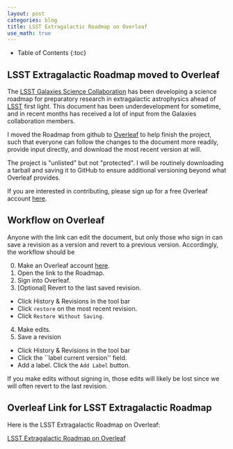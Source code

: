 ```yaml
---
layout: post
categories: blog
title: LSST Extragalactic Roadmap on Overleaf
use_math: true
---
```


* Table of Contents
{:toc}


## LSST Extragalactic Roadmap moved to Overleaf

The [LSST Galaxies Science Collaboration](https://galaxies.science.lsst.org) has been developing a science roadmap for preparatory research in extragalactic astrophysics ahead of [LSST](https://www.lsst.org) first light. This document has been underdevelopment for sometime, and in recent months has received a lot of input from the Galaxies collaboration members.

I moved the Roadmap from github to [Overleaf](https://www.overleaf.com) to help finish the project, such that everyone can follow the changes to the document more readily, provide input directly, and download the most recent version at will.

The project is "unlisted" but not "protected". I will be routinely downloading a tarball and saving it to GitHub to ensure additional versioning beyond what Overleaf provides.

If you are interested in contributing, please sign up for a free Overleaf account [here](https://www.overleaf.com/signup/).

## Workflow on Overleaf

Anyone with the link can edit the document, but only those who sign in can save a revision as a version and revert to a previous version.  Accordingly, the workflow should be

0) Make an Overleaf account [here](https://www.overleaf.com/signup/).
1) Open the link to the Roadmap.
2) Sign into Overleaf. 
3) [Optional] Revert to the last saved revision.
  * Click History & Revisions in the tool bar
  * Click ``restore`` on the most recent revision.
  * Click ``Restore Without Saving``.
4) Make edits.
5) Save a revision
  * Click History & Revisions in the tool bar
  * Click the ``label current version'' field.
  * Add a label. Click the ``Add Label`` button.

If you make edits without signing in, those edits will likely be lost since we will often revert to the last revision.


## Overleaf Link for LSST Extragalactic Roadmap

Here is the LSST Extragalactic Roadmap on Overleaf:

[LSST Extragalactic Roadmap on Overleaf](https://www.overleaf.com/8872125bdphsbtvxykw)